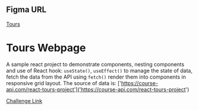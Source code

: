 ## Figma URL

[Tours](https://www.figma.com/file/OnLoM3AzBFaHzSc2iolJS0/Tours?node-id=0%3A1&t=wiRXOlTLN5ehekYI-1)

# Tours Webpage

A sample react project to demonstrate components, nesting components and use of React hook: `useState()`, `useEffect()` to manage the state of data, fetch the data from the API using `fetch()` render them into components in responsive grid layout. The source of data is:
['https://course-api.com/react-tours-project']('https://course-api.com/react-tours-project')

[Challenge Link](https://github.com/john-smilga/react-course-v3/tree/main/04-fundamental-projects/02-tours/starter)
